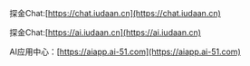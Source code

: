 探金Chat:[https://chat.iudaan.cn](https://chat.iudaan.cn)

探金Chat:[https://ai.iudaan.cn](https://ai.iudaan.cn)

AI应用中心：[https://aiapp.ai-51.com](https://aiapp.ai-51.com)
